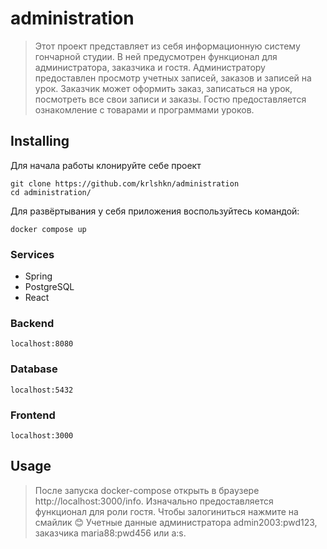 # administration
> Этот проект представляет из себя информационную систему гончарной студии. В ней предусмотрен функционал для администратора, заказчика и гостя. Администратору предоставлен просмотр учетных записей, заказов и записей на урок. Заказчик может оформить заказ, записаться на урок, посмотреть все свои записи и заказы. Гостю предоставляется ознакомление с товарами и программами уроков.

## Installing

Для начала работы клонируйте себе проект

```shell
git clone https://github.com/krlshkn/administration
cd administration/
```

Для развёртывания у себя приложения воспользуйтесь командой:

```shell
docker compose up
```

### Services
+ Spring 
+ PostgreSQL
+ React

### Backend
```shell
localhost:8080
```
### Database
```shell
localhost:5432
```
### Frontend
```shell
localhost:3000
```
## Usage
> После запуска docker-compose открыть в браузере http://localhost:3000/info. Изначально предоставляется функционал для роли гостя. Чтобы залогиниться нажмите на смайлик 😊 Учетные данные администратора admin2003:pwd123, заказчика maria88:pwd456 или a:s.
